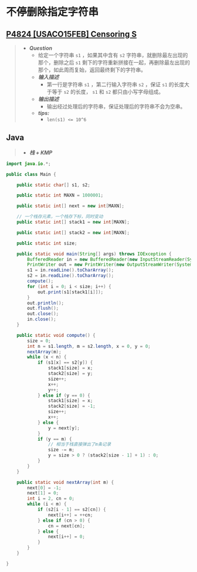 # 不停删除指定字符串

## [P4824 [USACO15FEB] Censoring S](https://www.luogu.com.cn/problem/P4824)

> - ***Question***
>   - 给定一个字符串 `s1` ，如果其中含有 `s2` 字符串，就删除最左出现的那个，删除之后 `s1` 剩下的字符重新拼接在一起，再删除最左出现的那个，如此周而复始，返回最终剩下的字符串。
>   - ***输入描述***
>     - 第一行是字符串 `s1` ，第二行输入字符串 `s2` ，保证 `s1` 的长度大于等于 `s2` 的长度， `s1` 和 `s2` 都只由小写字母组成。
>   - ***输出描述***
>     - 输出经过处理后的字符串，保证处理后的字符串不会为空串。
>   - ***tips:***
>     - `len(s1) <= 10^6`

## Java

> - ***栈 + KMP***

```java
import java.io.*;

public class Main {

    public static char[] s1, s2;

    public static int MAXN = 1000001;

    public static int[] next = new int[MAXN];

    // 一个栈存元素，一个栈存下标，同时变动
    public static int[] stack1 = new int[MAXN];

    public static int[] stack2 = new int[MAXN];

    public static int size;

    public static void main(String[] args) throws IOException {
        BufferedReader in = new BufferedReader(new InputStreamReader(System.in));
        PrintWriter out = new PrintWriter(new OutputStreamWriter(System.out));
        s1 = in.readLine().toCharArray();
        s2 = in.readLine().toCharArray();
        compute();
        for (int i = 0; i < size; i++) {
            out.print(s1[stack1[i]]);
        }
        out.println();
        out.flush();
        out.close();
        in.close();
    }

    public static void compute() {
        size = 0;
        int n = s1.length, m = s2.length, x = 0, y = 0;
        nextArray(m);
        while (x < n) {
            if (s1[x] == s2[y]) {
                stack1[size] = x;
                stack2[size] = y;
                size++;
                x++;
                y++;
            } else if (y == 0) {
                stack1[size] = x;
                stack2[size] = -1;
                size++;
                x++;
            } else {
                y = next[y];
            }
            if (y == m) {
                // 相当于栈直接弹出了m条记录
                size -= m;
                y = size > 0 ? (stack2[size - 1] + 1) : 0;
            }
        }
    }

    public static void nextArray(int m) {
        next[0] = -1;
        next[1] = 0;
        int i = 2, cn = 0;
        while (i < m) {
            if (s2[i - 1] == s2[cn]) {
                next[i++] = ++cn;
            } else if (cn > 0) {
                cn = next[cn];
            } else {
                next[i++] = 0;
            }
        }
    }

}
```
